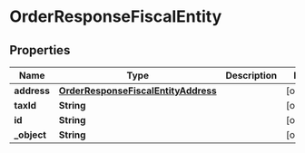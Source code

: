 

# OrderResponseFiscalEntity


## Properties

| Name | Type | Description | Notes |
|------------ | ------------- | ------------- | -------------|
|**address** | [**OrderResponseFiscalEntityAddress**](OrderResponseFiscalEntityAddress.md) |  |  [optional] |
|**taxId** | **String** |  |  [optional] |
|**id** | **String** |  |  [optional] |
|**_object** | **String** |  |  [optional] |



